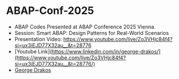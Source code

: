 # ABAP-Conf-2025
* ABAP Codes Presented at ABAP Conference 2025 Vienna.<br/>
* Session: Smart ABAP: Design Patterns for Real-World Scenarios<br/>
* Presentation Video: https://www.youtube.com/live/Zo3VHjc84f4?si=ux3iEJD77X32au__&t=28776
* [Youtube Link](https://www.linkedin.com/in/george-drakos/](https://www.youtube.com/live/Zo3VHjc84f4?si=ux3iEJD77X32au__&t=28776/)
* [George Drakos](https://www.linkedin.com/in/george-drakos/)
